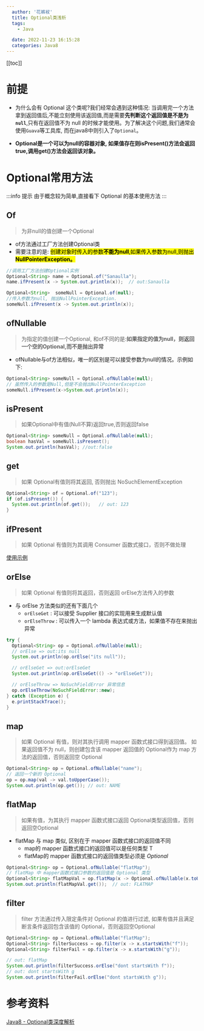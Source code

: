 ```yaml
---
  author: '花裤衩'
  title: Optional类浅析
  tags:
    - Java

  date: 2022-11-23 16:15:28
  categories: Java8
---
```

[[toc]]

# 前提

- 为什么会有 Optional 这个类呢?我们经常会遇到这种情况: 当调用完一个方法拿到返回值后,不能立刻使用该返回值,而是需要**先判断这个返回值是不是为`null`**,只有在返回值不为 null 的时候才能使用。为了解决这个问题,我们通常会使用`Guava`等工具库, 而在java8中则引入了`Optional`。

- **Optional是一个可以为null的容器对象, 如果值存在则isPresent()方法会返回true,调用get()方法会返回该对象。**

# Optional常用方法

:::info 提示
由于概念较为简单,直接看下 Optional 的基本使用方法
:::

## Of

> 为非null的值创建一个Optional

- of方法通过工厂方法创建Optional类
- 需要注意的是: <mark>创建对象时传入的参数**不能为null**,如果传入参数为null,则抛出 **NullPointerException。**</mark>

```java
//调用工厂方法创建Optional实例
Optional<String> name = Optional.of("Sanaulla");
name.ifPresent(x -> System.out.println(x));  // out:Sanaulla

Optional<String>  someNull = Optional.of(null);
//传入参数为null, 抛出NullPointerException.
someNull.ifPresent(x -> System.out.println(x)); 
```

## ofNullable

> 为指定的值创建一个Optional, 和of不同的是:**如果指定的值为null，则返回一个空的Optional,而不是抛出异常**

- ofNullable与of方法相似，唯一的区别是可以接受参数为null的情况。示例如下:

```java
Optional<String> someNull = Optional.ofNullable(null);
// 虽然传入的参数是Null,但是不会抛出NullPointerException
someNull.ifPresent(x->System.out.println(x));
```

## isPresent

> 如果Optional中有值(Null不算)返回true,否则返回false

```java
Optional<String> someNull = Optional.ofNullable(null);
boolean hasVal = someNull.isPresent();
System.out.println(hasVal); //out:false
```

## get

> 如果 Optional有值则将其返回, 否则抛出 NoSuchElementException

```java
Optional<String> of = Optional.of("123");
if (of.isPresent()) {
  System.out.println(of.get());   // out: 123
}
```

## ifPresent

> 如果 Optional 有值则为其调用 Consumer 函数式接口，否则不做处理

[使用示例](optional#ofnullable)

## orElse

> 如果 Optional 有值则将其返回，否则返回 orElse方法传入的参数

- 与 orElse 方法类似的还有下面几个
   - `orElseGet` : 可以接受 Supplier 接口的实现用来生成默认值
   - `orElseThrow` : 可以传入一个 lambda 表达式或方法，如果值不存在来抛出异常

```java
try {
  Optional<String> op = Optional.ofNullable(null);
  // orElse => out:its null
  System.out.println(op.orElse("its null"));

  // orElseGet => out:orElseGet
  System.out.println(op.orElseGet(() -> "orElseGet"));

  // orElseThrow => NoSuchFieldError 异常信息
  op.orElseThrow(NoSuchFieldError::new);
} catch (Exception e) {
  e.printStackTrace();
}
```

## map

> 如果 Optional 有值，则对其执行调用 mapper 函数式接口得到返回值。
> 如果返回值不为 null，则创建包含该 mapper 返回值的 Optional作为 map 方法的返回值，否则返回空 Optional

```java
Optional<String> op = Optional.ofNullable("name");
// 返回一个新的 Optional
op = op.map(val -> val.toUpperCase());
System.out.println(op.get()); // out: NAME
```

## flatMap

> 如果有值，为其执行 mapper 函数式接口返回 Optional类型返回值，否则返回空Optional

- flatMap 与 map 类似, 区别在于 mapper 函数式接口的返回值不同
   - map的 mapper 函数式接口的返回值可以是任何类型 T
   - flatMap的 mapper 函数式接口的返回值类型必须是 *Optional*

```java
Optional<String> op = Optional.ofNullable("flatMap");
// flatMap 中 mapper函数式接口参数的返回值是 Optional 类型
Optional<String> flatMapVal = op.flatMap(x -> Optional.ofNullable(x.toUpperCase()));
System.out.println(flatMapVal.get());  // out: FLATMAP
```

## filter

> filter 方法通过传入限定条件对 Optional 的值进行过滤, 如果有值并且满足断言条件返回包含该值的 Optional，否则返回空Optional

```java
Optional<String> op = Optional.ofNullable("flatMap");
Optional<String> filterSuccess = op.filter(x -> x.startsWith("f"));
Optional<String> filterFail = op.filter(x -> x.startsWith("g"));

// out: flatMap
System.out.println(filterSuccess.orElse("dont startsWith f"));
// out: dont startsWith g
System.out.println(filterFail.orElse("dont startsWith g"));
```

# 参考资料 <Badge type="tip" text="Tip"/>
[Java8 - Optional类深度解析](https://pdai.tech/md/java/java8/java8-optional.html)

